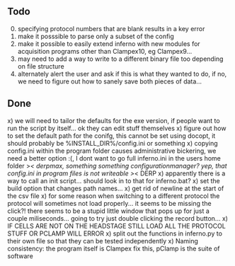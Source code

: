 Todo
----
0) specifying protocol numbers that are blank results in a key error
6) make it posssible to parse only a subset of the config
7) make it possible to easily extend inferno with new modules for acquisition programs other than Clampex10, eg Clampex9...
8) may need to add a way to write to a different binary file too depending on file structure
9) alternately alert the user and ask if this is what they wanted to do, if no, we need to figure out how to sanely save both pieces of data...


Done
----
x) we will need to tailor the defaults for the exe version, if people want to run the script by itself... ok they can edit stuff themselves
x) figure out how to set the default path for the conifg, this cannot be set using docopt, it should probably be %INSTALL_DIR%/config.ini or something
x) copying config.ini within the program folder causes administrative bickering, we need a better option :(, I dont want to go full inferno.ini in the users home folder >_< derpmax, something something configurationmanager? yep, that config.ini in program files is not writeable >_< DERP
x) apparently there is a way to call an init script... should look in to that for inferno.bat?
x) set the build option that changes path names...
x) get rid of newline at the start of the csv file
x) for some reason when switching to a different protocol the protocol will sometimes not load properly... it seems to be missing the click?! there seems to be a stupid little window that pops up for just a couple miliseconds... going to try just double clicking the record button...
x) IF CELLS ARE NOT ON THE HEADSTAGE STILL LOAD ALL THE PROTOCOL STUFF OR PCLAMP WILL ERROR
x) split out the functions in inferno.py to their own file so that they can be tested independently
x) Naming consistency: the program itself is Clampex fix this, pClamp is the suite of software
